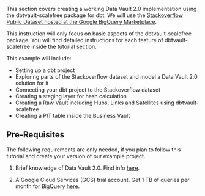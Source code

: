 This section covers creating a working Data Vault 2.0 implementation using the dbtvault-scalefree package for dbt. We will use the [Stackoverflow Public Dataset hosted at the Google BigQuery Marketplace](https://console.cloud.google.com/marketplace/product/stack-exchange/stack-overflow). 

This instruction will only focus on basic aspects of the dbtvault-scalefree package. You will find detailed instructions for each feature of dbtvault-scalefree inside the [tutorial section](../tutorial/turorial_landing.md). 

This example will include: 

- Setting up a dbt project
- Exploring parts of the Stackoverflow dataset and model a Data Vault 2.0 solution for it
- Connecting your dbt project to the Stackoverflow dataset
- Creating a staging layer for hash calculation
- Creating a Raw Vault including Hubs, Links and Satellites using dbtvault-scalefree
- Creating a PIT table inside the Business Vault

## Pre-Requisites

The following requirements are only needed, if you plan to follow this tutorial and create your version of our example project. 

1. Brief knowledge of Data Vault 2.0. Find info [here](https://www.scalefree.com/what-is-data-vault/).

2. A Google Cloud Services (GCS) trial account. Get 1 TB of queries per month for BigQuery [here](https://cloud.google.com/free). 